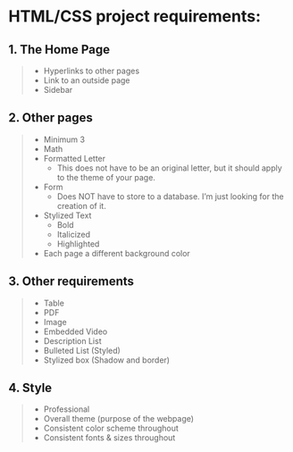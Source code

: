 # HTML/CSS project requirements:  
## 1. The Home Page  
>  - Hyperlinks to other pages  
>  - Link to an outside page  
>  - Sidebar  
## 2. Other pages  
>  - Minimum 3  
>  - Math  
>  - Formatted Letter  
>    - This does not have to be an original letter, but it should apply to the theme of your page.
>  - Form
>    - Does NOT have to store to a database. I’m just looking for the creation of it.
>  - Stylized Text
>    - Bold
>    - Italicized
>    - Highlighted
>  - Each page a different background color
## 3. Other requirements
>  - Table
>  - PDF
>  - Image
>  - Embedded Video
>  - Description List
>  - Bulleted List  (Styled)
>  - Stylized box (Shadow and border)
## 4. Style
>  - Professional
>  - Overall theme (purpose of the webpage)
>  - Consistent color scheme throughout
>  - Consistent fonts & sizes throughout
